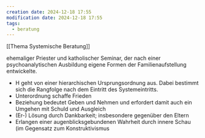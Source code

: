 ```yaml
---
creation date: 2024-12-18 17:55
modification date: 2024-12-18 17:55
tags:
  - beratung
---
```

[[Thema Systemische Beratung]]

ehemaliger Priester und katholischer Seminar, der nach einer psychoanalytischen Ausbildung eigene Formen der Familienaufstellung entwickelte.

* H geht von einer hierarchischen Ursprungsordnung aus. Dabei bestimmt sich die Rangfolge nach dem Eintritt des Systemeintritts.
* Unterordnung schaffe Frieden 
* Beziehung bedeutet Geben und Nehmen und erfordert damit auch ein Umgehen mit Schuld und Ausgleich 
* (Er-) Lösung durch Dankbarkeit; insbesondere gegenüber den Eltern 
* Erlangen einer augenblicksgebundenen Wahrheit durch innere Schau (im Gegensatz zum Konstruktivismus 